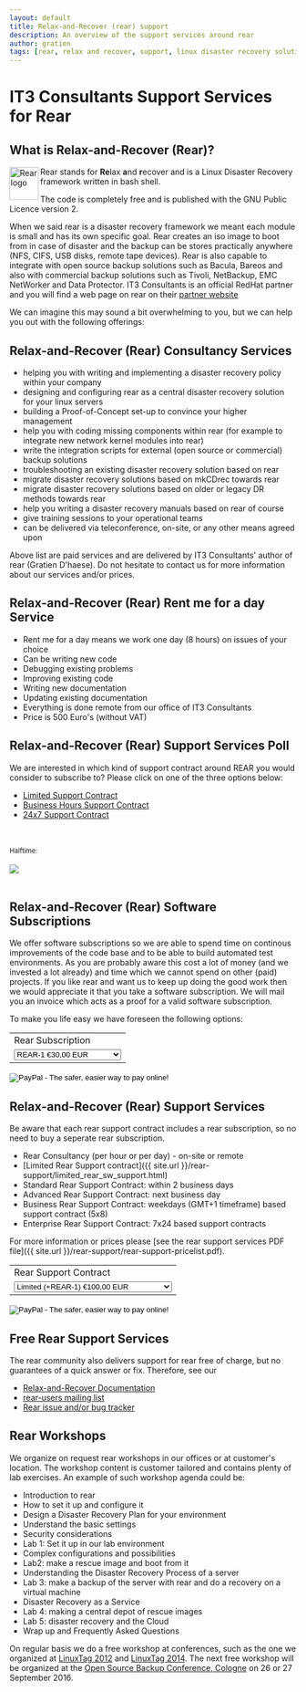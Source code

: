 ```yaml
---
layout: default
title: Relax-and-Recover (rear) support
description: An overview of the support services around rear
author: gratien
tags: [rear, relax and recover, support, linux disaster recovery solution, IT3 Consultants, GPL]
---
```


# IT3 Consultants Support Services for Rear

## What is Relax-and-Recover (Rear)?

<img src="{{ site.url }}/images/logo/rear_logo_100.png" width="51" height="58" border="0" align="left" alt="Rear logo" />
Rear stands for <strong>Re</strong>lax <strong>a</strong>nd <strong>r</strong>ecover and is a Linux Disaster Recovery framework written in bash shell.

The code is completely free and is published with the GNU Public Licence version 2.

When we said rear is a disaster recovery framework we meant each module is small and has its own specific goal. Rear creates an iso image to boot from in case of disaster and the backup can be stores practically anywhere (NFS, CIFS, USB disks, remote tape devices). Rear is also capable to integrate with open source backup solutions such as Bacula, Bareos and also with commercial backup solutions such as Tivoli, NetBackup, EMC NetWorker and Data Protector.
IT3 Consultants is an official RedHat partner and you will find a web page on rear on their [partner website](http://redhat.force.com/finder/PFPartnerDetail?id=0016000000M8PW4AAN)

We can imagine this may sound a bit overwhelming to you, but we can help you out with the following offerings:

## Relax-and-Recover (Rear) Consultancy Services

* helping you with writing and implementing a disaster recovery policy within your company
* designing and configuring rear as a central disaster recovery solution for your linux servers
* building a Proof-of-Concept set-up to convince your higher management
* help you with coding missing components within rear (for example to integrate new network kernel modules into rear)
* write the integration scripts for external (open source or commercial) backup solutions
* troubleshooting an existing disaster recovery solution based on rear
* migrate disaster recovery solutions based on mkCDrec towards rear
* migrate disaster recovery solutions based on older or legacy DR methods towards rear
* help you writing a disaster recovery manuals based on rear of course
* give training sessions to your operational teams
* can be delivered via teleconference, on-site, or any other means agreed upon

Above list are paid services and are delivered by IT3 Consultants' author of rear (Gratien D'haese). Do not hesitate to contact us for more information about our services and/or prices.

## Relax-and-Recover (Rear) Rent me for a day Service

* Rent me for a day means we work one day (8 hours) on issues of your choice
* Can be writing new code
* Debugging existing problems
* Improving existing code
* Writing new documentation
* Updating existing documentation
* Everything is done remote from our office of IT3 Consultants
* Price is 500 Euro's (without VAT)

## Relax-and-Recover (Rear) Support Services Poll

We are interested in which kind of support contract around REAR you would consider to subscribe to? Please click on one of the three options below:

<ul>
    <li><a href="http://www.gfxpoll.nl/pollvote/222738.html" target="_newWin">Limited Support Contract</a></li>
    <li><a href="http://www.gfxpoll.nl/pollvote/222739.html" target="_newWin">Business Hours Support Contract</a></li>
    <li><a href="http://www.gfxpoll.nl/pollvote/222740.html" target="_newWin">24x7 Support Contract</a></li>
</ul>
<br /><br /><small>Halftime:</small><br /><br /><img src="http://www.gfxpoll.nl/pollgfx/48334.png"><br /><br />

## Relax-and-Recover (Rear) Software Subscriptions

We offer software subscriptions so we are able to spend time on continous improvements of the code base and to be able to build automated test environments. As you are probably aware this cost a lot of money (and we invested a lot already) and time which we cannot spend on other (paid) projects. If you like rear and want us to keep up doing the good work then we would appreciate it that you take a software subscription. We will mail you an invoice which acts as a proof for a valid software subscription.

To make you life easy we have foreseen the following options:

<form action="https://www.paypal.com/cgi-bin/webscr" method="post" target="_top">
<input type="hidden" name="cmd" value="_s-xclick">
<input type="hidden" name="hosted_button_id" value="Q862TMYZQAMDG">
<table>
<tr><td><input type="hidden" name="on0" value="Rear Subscription">Rear Subscription</td></tr><tr><td><select name="os0">
	<option value="REAR-1">REAR-1 €30,00 EUR</option>
	<option value="REAR-5">REAR-5 €128,00 EUR</option>
	<option value="REAR-10">REAR-10 €225,00 EUR</option>
	<option value="REAR-100">REAR-100 €1 500,00 EUR</option>
	<option value="REAR-1000">REAR-1000 €9 000,00 EUR</option>
</select> </td></tr>
</table>
<input type="hidden" name="currency_code" value="EUR">
<input type="image" src="https://www.paypalobjects.com/en_US/BE/i/btn/btn_buynowCC_LG.gif" border="0" name="submit" alt="PayPal - The safer, easier way to pay online!">
<img alt="" border="0" src="https://www.paypalobjects.com/en_US/i/scr/pixel.gif" width="1" height="1">
</form>


## Relax-and-Recover (Rear) Support Services

Be aware that each rear support contract includes a rear subscription, so no need to buy a seperate rear subscription.

* Rear Consultancy (per hour or per day) - on-site or remote
* [Limited Rear Support contract]({{ site.url }}/rear-support/limited_rear_sw_support.html)
* Standard Rear Support Contract: within 2 business days
* Advanced Rear Support Contract: next business day
* Business Rear Support Contract: weekdays (GMT+1 timeframe) based support contract (5x8)
* Enterprise Rear Support Contract: 7x24 based support contracts

For more information or prices please [see the rear support services PDF file]({{ site.url }}/rear-support/rear-support-pricelist.pdf).

<form action="https://www.paypal.com/cgi-bin/webscr" method="post" target="_top">
<input type="hidden" name="cmd" value="_s-xclick">
<input type="hidden" name="hosted_button_id" value="HZBDS4U5F6QY6">
<table>
<tr><td><input type="hidden" name="on0" value="Rear Support Contract">Rear Support Contract</td></tr><tr><td><select name="os0">
	<option value="Limited (+REAR-1)">Limited (+REAR-1) €100,00 EUR</option>
	<option value="Standard (+REAR-5)">Standard (+REAR-5) €400,00 EUR</option>
	<option value="Advanced (+REAR-10)">Advanced (+REAR-10) €750,00 EUR</option>
	<option value="Business (+REAR-100)">Business (+REAR-100) €6 000,00 EUR</option>
	<option value="Enterprise (+REAR-1000)">Enterprise (+REAR-1000) €30 000,00 EUR</option>
</select> </td></tr>
</table>
<input type="hidden" name="currency_code" value="EUR">
<input type="image" src="https://www.paypalobjects.com/en_US/BE/i/btn/btn_buynowCC_LG.gif" border="0" name="submit" alt="PayPal - The safer, easier way to pay online!">
<img alt="" border="0" src="https://www.paypalobjects.com/en_US/i/scr/pixel.gif" width="1" height="1">
</form>


## Free Rear Support Services

The rear community also delivers support for rear free of charge, but no guarantees of a quick answer or fix. Therefore, see our 

* [Relax-and-Recover Documentation](http://relax-and-recover.org/documentation/)
* [rear-users mailing list](http://lists.relax-and-recover.org/mailman/listinfo/rear-users)
* [Rear issue and/or bug tracker](https://github.com/rear/rear/issues)


## Rear Workshops

We organize on request rear workshops in our offices or at customer's location. The workshop content is customer tailored and contains plenty of lab exercises. An example of such workshop agenda could be:

-	Introduction to rear
-	How to set it up and configure it
-	Design a Disaster Recovery Plan for your environment
-	Understand the basic settings
-	Security considerations
-	Lab 1: Set it up in our lab environment
-	Complex configurations and possibilities
-	Lab2: make a rescue image and boot from it
-	Understanding the Disaster Recovery Process of a server
-	Lab 3: make a backup of the server with rear and do a recovery on a virtual machine
-	Disaster Recovery as a Service
-	Lab 4: making a central depot of rescue images
-	Lab 5: disaster recovery and the Cloud
-	Wrap up and Frequently Asked Questions


On regular basis we do a free workshop at conferences, such as the one we organized at [LinuxTag 2012](http://www.linuxtag.org/2012/de/program/workshops/workshops/vortragsdetails-talkid701.html) and [LinuxTag 2014](http://www.linuxtag.org/2014/de/programm/vortragsdetails/?eventid=2653). The next free workshop will be organized at the [Open Source Backup Conference, Cologne](http://osbconf.org/workshops/) on 26 or 27 September 2016.

